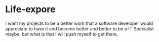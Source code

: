 # Life-expore
I want my projects to be a better work that a software developer would appreciate to have it and become better and better to be a IT Specialist maybe, but what is that I will push myself to get there.
